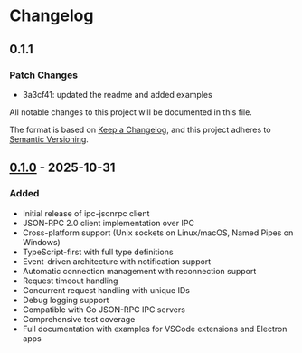 # Changelog

## 0.1.1

### Patch Changes

- 3a3cf41: updated the readme and added examples

All notable changes to this project will be documented in this file.

The format is based on [Keep a Changelog](https://keepachangelog.com/en/1.0.0/),
and this project adheres to [Semantic Versioning](https://semver.org/spec/v2.0.0.html).

## [0.1.0] - 2025-10-31

### Added

- Initial release of ipc-jsonrpc client
- JSON-RPC 2.0 client implementation over IPC
- Cross-platform support (Unix sockets on Linux/macOS, Named Pipes on Windows)
- TypeScript-first with full type definitions
- Event-driven architecture with notification support
- Automatic connection management with reconnection support
- Request timeout handling
- Concurrent request handling with unique IDs
- Debug logging support
- Compatible with Go JSON-RPC IPC servers
- Comprehensive test coverage
- Full documentation with examples for VSCode extensions and Electron apps

[0.1.0]: https://github.com/gnana997/ipc-jsonrpc/releases/tag/v0.1.0
